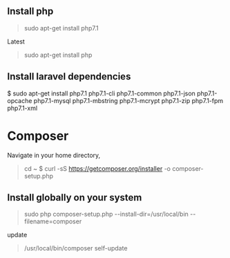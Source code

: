 ## Install php
> sudo apt-get install php7.1

Latest
> sudo apt-get install php

## Install laravel dependencies
$ sudo apt-get install php7.1 php7.1-cli php7.1-common php7.1-json php7.1-opcache php7.1-mysql php7.1-mbstring php7.1-mcrypt php7.1-zip php7.1-fpm php7.1-xml

# Composer
Navigate in your home directory,
> cd ~ $ curl -sS https://getcomposer.org/installer -o composer-setup.php

## Install globally on your system
> sudo php composer-setup.php --install-dir=/usr/local/bin --filename=composer

update
> /usr/local/bin/composer self-update



